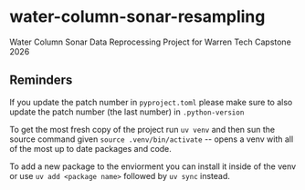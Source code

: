 # water-column-sonar-resampling
Water Column Sonar Data Reprocessing Project for Warren Tech Capstone 2026

## Reminders
If you update the patch number in `pyproject.toml` please make sure to also update the patch number (the last number) in `.python-version`

To get the most fresh copy of the project run `uv venv` and then sun the source command given `source .venv/bin/activate` -- opens a venv with all of the most up to date packages and code.

To add a new package to the enviorment you can install it inside of the venv or use `uv add <package name>` followed by `uv sync` instead.